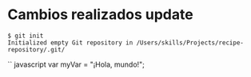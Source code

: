 # Cambios realizados update

```
$ git init
Initialized empty Git repository in /Users/skills/Projects/recipe-repository/.git/
```

`` javascript
var myVar = "¡Hola, mundo!";
```
